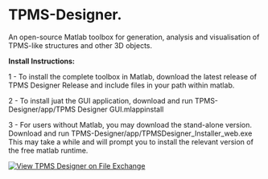 # TPMS-Designer.

An open-source Matlab toolbox for generation, analysis and visualisation of TPMS-like structures and other 3D objects.

**Install Instructions:**

1 - To install the complete toolbox in Matlab, download 
the latest release of TPMS Designer Release and include files in your path within matlab.

2 - To install juat the GUI application, download and run
TPMS-Designer/app/TPMS Designer GUI.mlappinstall 

3 - For users without Matlab, you may download the stand-alone version.
Download and run TPMS-Designer/app/TPMSDesigner_Installer_web.exe 
This may take a while and will prompt you to install the relevant version of the free matlab runtime.


[![View TPMS Designer on File Exchange](https://www.mathworks.com/matlabcentral/images/matlab-file-exchange.svg)](https://au.mathworks.com/matlabcentral/fileexchange/78838-tpms-designer)
